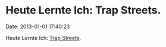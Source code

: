 Heute Lernte Ich: Trap Streets.
===============================

Date: 2013-01-01 17:40:23

Heute Lernte Ich: [Trap
Streets](https://en.wikipedia.org/wiki/Trap_street).
